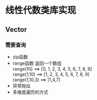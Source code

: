 # 线性代数类库实现


## Vector

### 需要查询
- zip函数
- range函数
    返回一个数组  
    range(10) ==>  [0, 1, 2, 3, 4, 5, 6, 7, 8, 9]  
    range(1,10) ==> [1, 2, 3, 4, 5, 6, 7, 8, 9]  
    range(1,10,3) ==> [1,4,7]
- 异常抛出
- 多维度遍历的方式